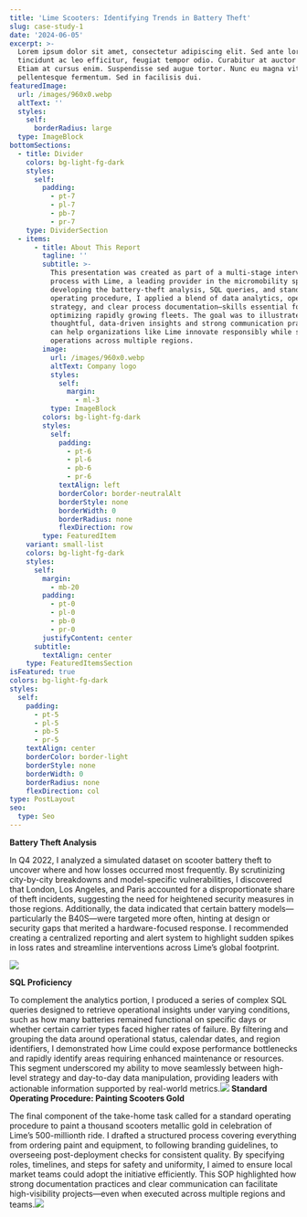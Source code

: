 ```yaml
---
title: 'Lime Scooters: Identifying Trends in Battery Theft'
slug: case-study-1
date: '2024-06-05'
excerpt: >-
  Lorem ipsum dolor sit amet, consectetur adipiscing elit. Sed ante lorem,
  tincidunt ac leo efficitur, feugiat tempor odio. Curabitur at auctor sapien.
  Etiam at cursus enim. Suspendisse sed augue tortor. Nunc eu magna vitae lorem
  pellentesque fermentum. Sed in facilisis dui.
featuredImage:
  url: /images/960x0.webp
  altText: ''
  styles:
    self:
      borderRadius: large
  type: ImageBlock
bottomSections:
  - title: Divider
    colors: bg-light-fg-dark
    styles:
      self:
        padding:
          - pt-7
          - pl-7
          - pb-7
          - pr-7
    type: DividerSection
  - items:
      - title: About This Report
        tagline: ''
        subtitle: >-
          This presentation was created as part of a multi-stage interview
          process with Lime, a leading provider in the micromobility space. In
          developing the battery-theft analysis, SQL queries, and standard
          operating procedure, I applied a blend of data analytics, operational
          strategy, and clear process documentation—skills essential for
          optimizing rapidly growing fleets. The goal was to illustrate how
          thoughtful, data-driven insights and strong communication practices
          can help organizations like Lime innovate responsibly while scaling
          operations across multiple regions.
        image:
          url: /images/960x0.webp
          altText: Company logo
          styles:
            self:
              margin:
                - ml-3
          type: ImageBlock
        colors: bg-light-fg-dark
        styles:
          self:
            padding:
              - pt-6
              - pl-6
              - pb-6
              - pr-6
            textAlign: left
            borderColor: border-neutralAlt
            borderStyle: none
            borderWidth: 0
            borderRadius: none
            flexDirection: row
        type: FeaturedItem
    variant: small-list
    colors: bg-light-fg-dark
    styles:
      self:
        margin:
          - mb-20
        padding:
          - pt-0
          - pl-0
          - pb-0
          - pr-0
        justifyContent: center
      subtitle:
        textAlign: center
    type: FeaturedItemsSection
isFeatured: true
colors: bg-light-fg-dark
styles:
  self:
    padding:
      - pt-5
      - pl-5
      - pb-5
      - pr-5
    textAlign: center
    borderColor: border-light
    borderStyle: none
    borderWidth: 0
    borderRadius: none
    flexDirection: col
type: PostLayout
seo:
  type: Seo
---
```

**Battery Theft Analysis**

In Q4 2022, I analyzed a simulated dataset on scooter battery theft to uncover where and how losses occurred most frequently. By scrutinizing city-by-city breakdowns and model-specific vulnerabilities, I discovered that London, Los Angeles, and Paris accounted for a disproportionate share of theft incidents, suggesting the need for heightened security measures in those regions. Additionally, the data indicated that certain battery models—particularly the B40S—were targeted more often, hinting at design or security gaps that merited a hardware-focused response. I recommended creating a centralized reporting and alert system to highlight sudden spikes in loss rates and streamline interventions across Lime’s global footprint.

![](/images/Lime%20Battery%20Loss%20Analysis%20\(2\).png)

**SQL Proficiency**

To complement the analytics portion, I produced a series of complex SQL queries designed to retrieve operational insights under varying conditions, such as how many batteries remained functional on specific days or whether certain carrier types faced higher rates of failure. By filtering and grouping the data around operational status, calendar dates, and region identifiers, I demonstrated how Lime could expose performance bottlenecks and rapidly identify areas requiring enhanced maintenance or resources. This segment underscored my ability to move seamlessly between high-level strategy and day-to-day data manipulation, providing leaders with actionable information supported by real-world metrics.![](/images/Lime%20Slide.png)
**Standard Operating Procedure: Painting Scooters Gold**

The final component of the take-home task called for a standard operating procedure to paint a thousand scooters metallic gold in celebration of Lime’s 500-millionth ride. I drafted a structured process covering everything from ordering paint and equipment, to following branding guidelines, to overseeing post-deployment checks for consistent quality. By specifying roles, timelines, and steps for safety and uniformity, I aimed to ensure local market teams could adopt the initiative efficiently. This SOP highlighted how strong documentation practices and clear communication can facilitate high-visibility projects—even when executed across multiple regions and teams.![](/images/Solutions.png)
